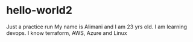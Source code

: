 # hello-world2
Just a practice run
My name is Alimani and I am 23 yrs old. I am learning devops.
I know terraform, AWS, Azure and Linux

